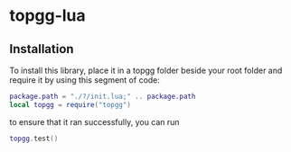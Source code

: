 # topgg-lua
## Installation
To install this library, place it in a topgg folder beside your root folder and require it by using this segment of code:
```lua
package.path = "./?/init.lua;" .. package.path
local topgg = require("topgg")
```
to ensure that it ran successfully, you can run
```lua
topgg.test()
```